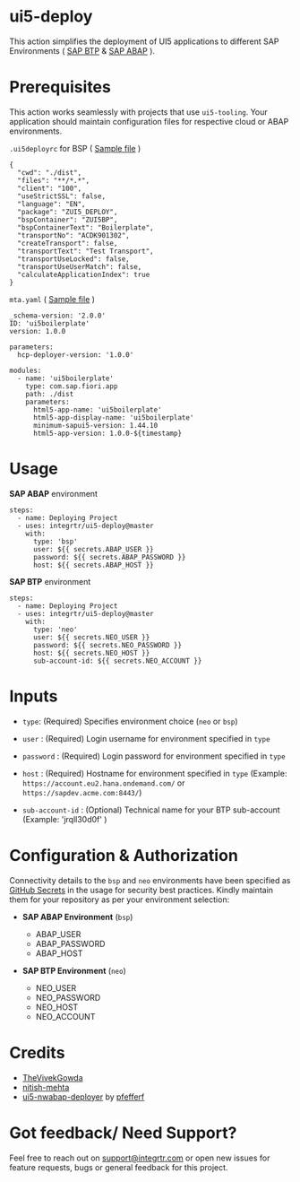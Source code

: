 # ui5-deploy
This action simplifies the deployment of UI5 applications to different SAP Environments ( [SAP BTP](https://help.sap.com/viewer/product/BTP/Cloud/en-US) & [SAP ABAP](https://help.sap.com/viewer/product/SAP_NETWEAVER/ALL/en-US) ). 

# Prerequisites

This action works seamlessly with projects that use `ui5-tooling`.
Your application should maintain configuration files for respective cloud or ABAP environments. 

`.ui5deployrc` for BSP ( [Sample file](https://github.com/integrtr/ui5-boilerplate/blob/basic-deployment-setup/.ui5deployrc) )
```
{
  "cwd": "./dist",
  "files": "**/*.*",
  "client": "100",
  "useStrictSSL": false,
  "language": "EN",
  "package": "ZUI5_DEPLOY",
  "bspContainer": "ZUI5BP",
  "bspContainerText": "Boilerplate",
  "transportNo": "ACDK901302",
  "createTransport": false,
  "transportText": "Test Transport",
  "transportUseLocked": false,
  "transportUseUserMatch": false,
  "calculateApplicationIndex": true
}
```
`mta.yaml` ( [Sample file](https://github.com/integrtr/ui5-boilerplate/blob/master/mta.yaml) )
```
_schema-version: '2.0.0'
ID: 'ui5boilerplate'
version: 1.0.0

parameters:
  hcp-deployer-version: '1.0.0'

modules:
  - name: 'ui5boilerplate'
    type: com.sap.fiori.app
    path: ./dist
    parameters:
      html5-app-name: 'ui5boilerplate'
      html5-app-display-name: 'ui5boilerplate'
      minimum-sapui5-version: 1.44.10
      html5-app-version: 1.0.0-${timestamp}
```

# Usage 

**SAP ABAP** environment
```
steps:
  - name: Deploying Project
  - uses: integrtr/ui5-deploy@master
    with:
      type: 'bsp'
      user: ${{ secrets.ABAP_USER }}
      password: ${{ secrets.ABAP_PASSWORD }}
      host: ${{ secrets.ABAP_HOST }}
```

**SAP BTP** environment 
```
steps:
  - name: Deploying Project
  - uses: integrtr/ui5-deploy@master
    with:
      type: 'neo'
      user: ${{ secrets.NEO_USER }}
      password: ${{ secrets.NEO_PASSWORD }}
      host: ${{ secrets.NEO_HOST }}
      sub-account-id: ${{ secrets.NEO_ACCOUNT }}
```

# Inputs
* `type`: (Required) Specifies environment choice (`neo` or `bsp`)

* `user` : (Required) Login username for environment specified in `type` 

* `password` : (Required) Login password for environment specified in `type`

* `host` : (Required) Hostname for environment specified in `type`  (Example: `https://account.eu2.hana.ondemand.com/` or `https://sapdev.acme.com:8443/`)

* `sub-account-id` : (Optional) Technical name for your BTP sub-account (Example: 'jrqll30d0f' )


# Configuration & Authorization

Connectivity details to the `bsp` and `neo` environments have been specified as [GitHub Secrets](https://docs.github.com/en/actions/reference/encrypted-secrets#creating-encrypted-secrets-for-a-repository) in the usage for security best practices. Kindly maintain them for your repository as per your environment selection:

* **SAP ABAP Environment** (`bsp`)
  * ABAP_USER
  * ABAP_PASSWORD
  * ABAP_HOST
  
* **SAP BTP Environment** (`neo`)
  * NEO_USER
  * NEO_PASSWORD
  * NEO_HOST
  * NEO_ACCOUNT


# Credits
* [TheVivekGowda](https://github.com/TheVivekGowda)
* [nitish-mehta](https://github.com/nitish-mehta)
* [ui5-nwabap-deployer](https://github.com/pfefferf/ui5-nwabap-deployer/blob/master/packages/ui5-nwabap-deployer-cli/README.md) by [pfefferf](https://github.com/pfefferf)

# Got feedback/ Need Support? 
Feel free to reach out on support@integrtr.com or open new issues for feature requests, bugs or general feedback for this project. 


